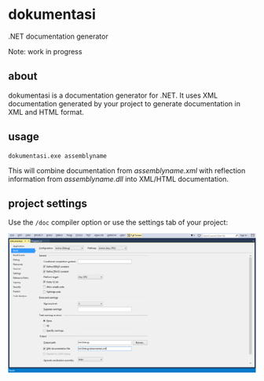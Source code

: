 dokumentasi
===========

.NET documentation generator

Note: work in progress


about
-----

dokumentasi is a documentation generator for .NET. It uses XML documentation generated by your project to generate documentation in XML and HTML format.


usage
-----

    dokumentasi.exe assemblyname

This will combine documentation from *assemblyname.xml* with reflection information from *assemblyname.dll* into XML/HTML documentation. 

project settings
----------------

Use the `/doc` compiler option or use the settings tab of your project:

![Build settings](doc/settings.png)
